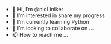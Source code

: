 - 👋 Hi, I’m @nicLiniker
- 👀 I’m interested in share my progress  
- 🌱 I’m currently learning Python
- 💞️ I’m looking to collaborate on ...
- 📫 How to reach me ...

<!---
nicLiniker/nicLiniker is a ✨ special ✨ repository because its `README.md` (this file) appears on your GitHub profile.
You can click the Preview link to take a look at your changes.
--->
